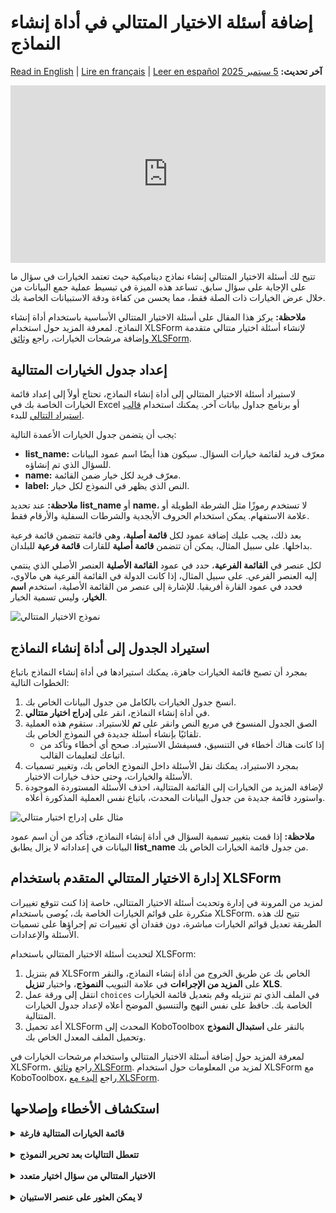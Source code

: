# إضافة أسئلة الاختيار المتتالي في أداة إنشاء النماذج
<a href="../cascading_select.html">Read in English</a> | <a href="../fr/cascading_select.html">Lire en français</a> | <a href="../es/cascading_select.html">Leer en español</a>
**آخر تحديث:** <a href="https://github.com/kobotoolbox/docs/blob/d3acfe1ff9024088d8786974939afa969289bf79/source/cascading_select.md" class="reference">5 سبتمبر 2025</a>

<iframe src="https://www.youtube.com/embed/JDDNmErhV7o?si=S2k3G0sadiFJursu" style="width: 100%; aspect-ratio: 16 / 9; height: auto; border: 0;" title="YouTube video player" frameborder="0" allow="accelerometer; autoplay; clipboard-write; encrypted-media; gyroscope; picture-in-picture; web-share" allowfullscreen></iframe>

تتيح لك أسئلة الاختيار المتتالي إنشاء نماذج ديناميكية حيث تعتمد الخيارات في سؤال ما على الإجابة على سؤال سابق. تساعد هذه الميزة في تبسيط عملية جمع البيانات من خلال عرض الخيارات ذات الصلة فقط، مما يحسن من كفاءة ودقة الاستبيانات الخاصة بك.

<p class="note">
  <strong>ملاحظة:</strong> يركز هذا المقال على أسئلة الاختيار المتتالي الأساسية باستخدام أداة إنشاء النماذج. لمعرفة المزيد حول استخدام XLSForm لإنشاء أسئلة اختيار متتالي متقدمة وإضافة مرشحات الخيارات، راجع <a href="https://xlsform.org/en/#cascading-selects">وثائق XLSForm</a>.
</p>

## إعداد جدول الخيارات المتتالية

لاستيراد أسئلة الاختيار المتتالي إلى أداة إنشاء النماذج، تحتاج أولاً إلى إعداد قائمة الخيارات الخاصة بك في Excel أو برنامج جداول بيانات آخر. يمكنك استخدام <a href="https://docs.google.com/spreadsheets/d/1C_uDOkjjbv5Kx3lyOY7ORwM-muW6BKVzdaPMB1X8-2A/edit?gid=0#gid=0">قالب استيراد التتالي</a> للبدء.

يجب أن يتضمن جدول الخيارات الأعمدة التالية:
- **list_name:** معرّف فريد لقائمة خيارات السؤال. سيكون هذا أيضًا اسم عمود البيانات للسؤال الذي تم إنشاؤه.
- **name:** معرّف فريد لكل خيار ضمن القائمة.
- **label:** النص الذي يظهر في النموذج لكل خيار.

<p class="note">
  <strong>ملاحظة:</strong> عند تحديد <strong>list_name</strong> أو <strong>name</strong>، لا تستخدم رموزًا مثل الشرطة الطويلة أو علامة الاستفهام. يمكن استخدام الحروف الأبجدية والشرطات السفلية والأرقام فقط.
</p>

بعد ذلك، يجب عليك إضافة عمود لكل **قائمة أصلية**، وهي قائمة تتضمن قائمة فرعية بداخلها. على سبيل المثال، يمكن أن تتضمن **قائمة أصلية** للقارات **قائمة فرعية** للبلدان.

لكل عنصر في **القائمة الفرعية**، حدد في عمود **القائمة الأصلية** العنصر الأصلي الذي ينتمي إليه العنصر الفرعي. على سبيل المثال، إذا كانت الدولة في القائمة الفرعية هي مالاوي، فحدد في عمود القارة أفريقيا. للإشارة إلى عنصر من القائمة الأصلية، استخدم **اسم الخيار**، وليس تسمية الخيار.

![نموذج الاختيار المتتالي](images/cascading_select/sample.png)

## استيراد الجدول إلى أداة إنشاء النماذج

بمجرد أن تصبح قائمة الخيارات جاهزة، يمكنك استيرادها في أداة إنشاء النماذج باتباع الخطوات التالية:
1. انسخ جدول الخيارات بالكامل من جدول البيانات الخاص بك.
2. في أداة إنشاء النماذج، انقر على <i class="k-icon-cascading"></i> **إدراج اختيار متتالي**.
3. الصق الجدول المنسوخ في مربع النص وانقر على **تم** للاستيراد. ستقوم هذه العملية تلقائيًا بإنشاء أسئلة جديدة في النموذج الخاص بك.
    - إذا كانت هناك أخطاء في التنسيق، فسيفشل الاستيراد. صحح أي أخطاء وتأكد من اتباعك لتعليمات القالب.
4. بمجرد الاستيراد، يمكنك نقل الأسئلة داخل النموذج الخاص بك، وتغيير تسميات الأسئلة والخيارات، وحتى حذف خيارات الاختيار.
5. لإضافة المزيد من الخيارات إلى القائمة المتتالية، احذف الأسئلة المستوردة الموجودة واستورد قائمة جديدة من جدول البيانات المحدث، باتباع نفس العملية المذكورة أعلاه.

![مثال على إدراج اختيار متتالي](images/cascading_select/insert_cascading_select.png)

<p class="note">
  <strong>ملاحظة:</strong> إذا قمت بتغيير تسمية السؤال في أداة إنشاء النماذج، فتأكد من أن اسم عمود البيانات في إعداداته لا يزال يطابق <strong>list_name</strong> من جدول قائمة الخيارات الخاص بك.
</p>

## إدارة الاختيار المتتالي المتقدم باستخدام XLSForm

لمزيد من المرونة في إدارة وتحديث أسئلة الاختيار المتتالي، خاصة إذا كنت تتوقع تغييرات متكررة على قوائم الخيارات الخاصة بك، يُوصى باستخدام XLSForm. تتيح لك هذه الطريقة تعديل قوائم الخيارات مباشرة، دون فقدان أي تغييرات تم إجراؤها على تسميات الأسئلة والإعدادات.

لتحديث أسئلة الاختيار المتتالي باستخدام XLSForm:
1. قم بتنزيل XLSForm الخاص بك عن طريق الخروج من أداة إنشاء النماذج، والنقر على <i class="k-icon-more"></i><strong>المزيد من الإجراءات</strong> في علامة التبويب <strong>النموذج</strong>، واختيار <strong>تنزيل XLS</strong>.
2. انتقل إلى ورقة عمل `choices` في الملف الذي تم تنزيله وقم بتعديل قائمة الخيارات الخاصة بك. حافظ على نفس النهج والتنسيق الموضح أعلاه لإعداد جدول الخيارات المتتالية.
3. أعد تحميل XLSForm المحدث إلى KoboToolbox بالنقر على <strong>استبدال النموذج</strong> وتحميل الملف المعدل الخاص بك.

<p class="note">
    لمعرفة المزيد حول إضافة أسئلة الاختيار المتتالي واستخدام مرشحات الخيارات في XLSForm، راجع <a href="https://xlsform.org/en/#cascading-selects">وثائق XLSForm</a>. لمزيد من المعلومات حول استخدام XLSForm مع KoboToolbox، راجع <a href="getting_started_xlsform.html">البدء مع XLSForm</a>. 
</p>

## استكشاف الأخطاء وإصلاحها
<details>
<summary><strong>قائمة الخيارات المتتالية فارغة</strong></summary>
إذا كانت قائمة الخيارات للسؤال الفرعي فارغة، فإن القائمة الفرعية لا ترى تطابقًا في القائمة الأصلية. تحقق من أن أسماء الخيارات لا تحتوي على أي رموز (حروف وأرقام وشرطات سفلية فقط) وأن كل خيار أصلي لديه عنصر فرعي واحد على الأقل مرتبط به.
</details>
<br>
<details>
<summary><strong>تتعطل التتاليات بعد تحرير النموذج</strong></summary>
يمكن أن تؤدي إعادة تسمية سؤال أو تحرير قوائم الخيارات إلى تغيير الكود الخلفي الذي يعتمد عليه التتالي. عند إعادة تسمية سؤال، تأكد من أن <strong>اسم عمود البيانات</strong> يظل كما هو مثل <strong>list_name</strong> المقابل. بالنسبة لتعديلات قوائم الخيارات الكبيرة، إما أن تعيد بناء التتالي من الصفر أو قم بتنزيل XLSForm، وقم بإجراء التغييرات هناك، ثم قم بتحميله مرة أخرى.
</details>
<br>
<details>
<summary><strong>الاختيار المتتالي من سؤال اختيار متعدد</strong></summary>
تم تصميم ميزة الاختيار المتتالي في أداة إنشاء النماذج لأسئلة <strong>اختيار واحد</strong> فقط. يتطلب بناء تتالي يبدأ من سؤال <strong>اختيار متعدد</strong> استخدام XLSForm. 
لمعرفة المزيد حول الاختيار المتتالي المتقدم باستخدام XLSForm، راجع <a href="https://xlsform.org/en/#cascading-selects">وثائق XLSForm</a>.
</details>
<br>
<details>
<summary><strong>لا يمكن العثور على عنصر الاستبيان</strong></summary>
يعني الخطأ الذي يشير إلى أنه لا يمكن العثور على عنصر الاستبيان عادةً أن الكود الداخلي لا يتطابق مع توقعات التتالي. لإصلاح ذلك، افتح إعدادات السؤال، وحدد موقع <strong>اسم عمود البيانات</strong>، وأعده إلى القيمة الأصلية (والتي يجب أن تتطابق مع <strong>list_name</strong> المقابل) قبل إعادة نشر النموذج الخاص بك.
</details>
